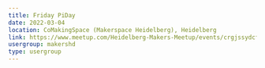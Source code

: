```yaml
---
title: Friday PiDay
date: 2022-03-04
location: CoMakingSpace (Makerspace Heidelberg), Heidelberg
link: https://www.meetup.com/Heidelberg-Makers-Meetup/events/crgjssydcfbgb/
usergroup: makershd
type: usergroup
---
```

